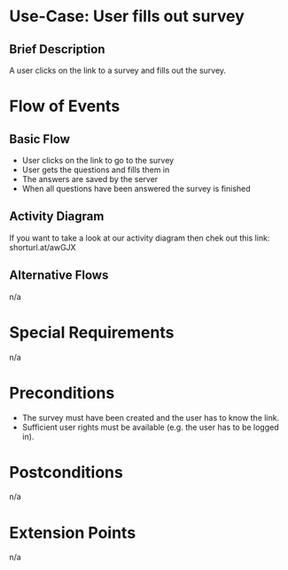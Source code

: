 # Use-Case: User fills out survey

## Brief Description

A user clicks on the link to a survey and fills out the survey.

# Flow of Events

## Basic Flow
 - User clicks on the link to go to the survey
 - User gets the questions and fills them in
 - The answers are saved by the server
 - When all questions have been answered the survey is finished
## Activity Diagram

If you want to take a look at our activity diagram then chek out this link: shorturl.at/awGJX

## Alternative Flows

n/a

# Special Requirements

n/a

# Preconditions

 - The survey must have been created and the user has to know the link.
 - Sufficient user rights must be available (e.g. the user has to be logged in).

# Postconditions

n/a

# Extension Points

n/a
